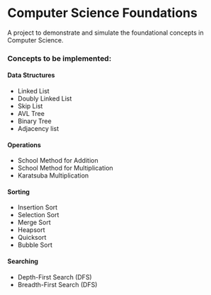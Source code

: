 
# Computer Science Foundations

A project to demonstrate and simulate the foundational concepts in Computer Science.

### Concepts to be implemented:

#### Data Structures

* Linked List
* Doubly Linked List
* Skip List
* AVL Tree
* Binary Tree
* Adjacency list

#### Operations
* School Method for Addition
* School Method for Multiplication
* Karatsuba Multiplication

#### Sorting

* Insertion Sort
* Selection Sort
* Merge Sort
* Heapsort
* Quicksort
* Bubble Sort

#### Searching

* Depth-First Search (DFS)
* Breadth-First Search (DFS)
